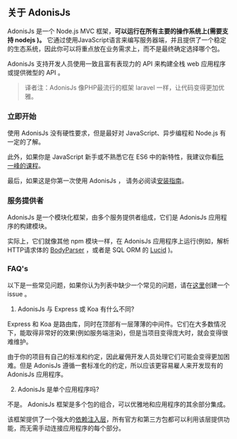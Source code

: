 ## 关于 AdonisJs
AdonisJs 是一个 Node.js MVC 框架，**可以运行在所有主要的操作系统上(需要支持 nodejs )。** 它通过使用JavaScript语言来编写服务器端，并且提供了一个稳定的生态系统，因此你可以将重点放在业务需求上，而不是最终确定选择哪个包。

AdonisJs 支持开发人员使用一致且富有表现力的 API 来构建全栈 web 应用程序或提供微型的 API 。
> 译者注：AdonisJs 像PHP最流行的框架 laravel 一样，让代码变得更加优雅。
### 立即开始
使用 AdonisJs 没有硬性要求，但是最好对 JavaScript、异步编程和 Node.js 有一定的了解。

此外，如果你是 JavaScript 新手或不熟悉它在 ES6 中的新特性，我建议你看[阮一峰的课程](http://es6.ruanyifeng.com/)。

最后，如果这是你第一次使用 AdonisJs ， 请务必阅读[安装指南](/guides/started/installation.html)。

### 服务提供者
AdonisJs 是一个模块化框架，由多个服务提供者组成，它们是 AdonisJs 应用程序的构建模块。

实际上，它们就像其他 npm 模块一样，在 AdonisJs 应用程序上运行(例如，解析HTTP请求体的 [BodyParser](https://github.com/adonisjs/adonis-bodyparser) ，或者是 SQL ORM 的 [Lucid](/guides/orm/start.html) )。
### FAQ's
以下是一些常见问题，如果你认为列表中缺少一个常见的问题，请在[这里](https://github.com/adonisjs/docs)创建一个 issue 。

1. AdonisJs 与 Express 或 Koa 有什么不同?

Express 和 Koa 是路由库，同时在顶部有一层薄薄的中间件。它们在大多数情况下，能取得非常好的效果(例如服务端渲染)，但是当项目变得庞大时，就会变得很难维护。

由于你的项目有自己的标准和约定，因此雇佣开发人员处理它们可能会变得更加困难。但是 AdonisJs 遵循一套标准化的约定，所以应该更容易雇人来开发现有的 AdonisJs 应用程序。

2. AdonisJs 是单个应用程序吗?

不是。 AdonisJs 框架是多个包的组合，可以优雅地和应用程序的其余部分集成。

该框架提供了一个强大的[依赖注入层](/guides/concept/ioc-container.html)，所有官方和第三方包都可以利用该层提供功能，而无需手动连接应用程序的每个部分。